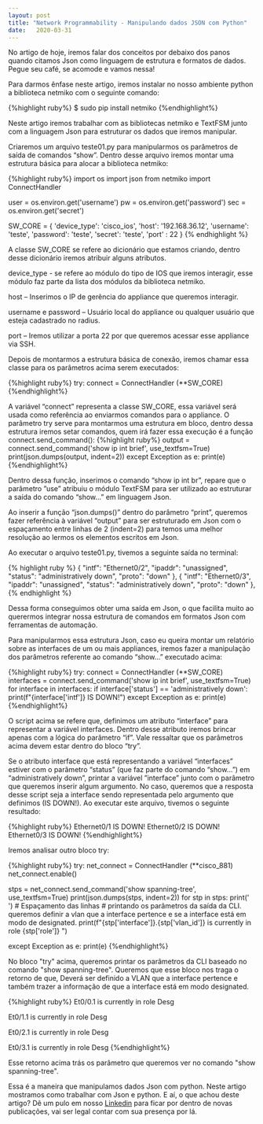 ```yaml
---
layout: post 
title: "Network Programmability - Manipulando dados JSON com Python"
date:   2020-03-31
---
```


<p class="intro"><span class="dropcap">N</span>o artigo de hoje, iremos falar  dos conceitos por debaixo dos panos quando citamos Json como linguagem de estrutura e formatos de dados. Pegue seu café, se acomode e vamos nessa!</p>

<p>Para darmos ênfase neste artigo, iremos instalar no nosso ambiente python a biblioteca netmiko com o seguinte comando:</p>
{%highlight ruby%}
   $ sudo pip install netmiko
{%endhighlight%}
<p>Neste artigo iremos trabalhar com as bibliotecas netmiko e TextFSM junto com a linguagem Json para estruturar os dados que iremos manipular.</p>

<p>Criaremos um arquivo teste01.py para manipularmos os parâmetros de saída de comandos “show”. Dentro desse arquivo iremos montar uma estrutura básica para alocar a biblioteca netmiko:</p>
{%highlight ruby%}
 import os
 import json
 from netmiko import ConnectHandler

user = os.environ.get('username')
pw = os.environ.get('password')
sec = os.environ.get('secret')

SW_CORE = {
    'device_type': 'cisco_ios', 
    'host':   '192.168.36.12',
    'username': 'teste',
    'password': 'teste',
    'secret': 'teste', 
    'port' : 22
}
{% endhighlight %}
<p>A classe SW_CORE se refere ao dicionário que estamos criando, dentro desse dicionário iremos atribuir alguns atributos.</p>

<p>device_type - se refere ao módulo do tipo de IOS que iremos interagir, esse módulo faz parte da lista dos módulos da biblioteca netmiko.</p>

<p>host – Inserimos o IP de gerência do appliance que queremos interagir.</p>

<p>username e password – Usuário local do appliance ou qualquer usuário que esteja cadastrado no radius.</p>

<p>port – Iremos utilizar a porta 22 por que queremos acessar esse appliance via SSH.</p>

<p>Depois de montarmos a estrutura básica de conexão, iremos chamar essa classe para os parâmetros acima serem executados:   </p>
{%highlight ruby%}
 try:
	connect = ConnectHandler (**SW_CORE)
{%endhighlight%}

A variável “connect” representa a classe SW_CORE, essa variável será usada como referência ao enviarmos comandos para o appliance. O parâmetro try serve para montarmos uma estrutura em bloco, dentro dessa estrutura iremos setar comandos, quem irá fazer essa execução é a função connect.send_command():
{%highlight ruby%}
output = connect.send_command('show ip int brief', use_textfsm=True)
    print(json.dumps(output, indent=2))
except Exception as e:
    print(e)
{%endhighlight%}
<p>Dentro dessa função, inserimos o comando “show ip int br”, repare que o parâmetro ”use” atribuiu o módulo TextFSM para ser utilizado ao estruturar a saída do comando “show...” em linguagem Json.</p>

<p>Ao inserir a função “json.dumps()” dentro do parâmetro “print”, queremos fazer referência à variável “output” para ser estruturado em Json com o espaçamento entre linhas de 2 (indent=2) para temos uma melhor resolução ao lermos os elementos escritos em Json.</p>

<p>Ao executar o arquivo teste01.py, tivemos a seguinte saída no terminal:</p>
{% highlight ruby %} 
 {
    "intf": "Ethernet0/2",
    "ipaddr": "unassigned",
    "status": "administratively down",
    "proto": "down"
  },
  {
    "intf": "Ethernet0/3",
    "ipaddr": "unassigned",
    "status": "administratively down",
    "proto": "down"
  },
{% endhighlight %}
<p>Dessa forma conseguimos obter uma saída em Json, o que facilita muito ao querermos integrar nossa estrutura de comandos em formatos Json com ferramentas de automação.</p>

<p>Para manipularmos essa estrutura Json, caso eu queira montar um relatório sobre as interfaces de um ou mais appliances, iremos fazer a manipulação dos parâmetros referente ao comando “show...” executado acima:</p>
{%highlight ruby%}
 try:
	connect = ConnectHandler (**SW_CORE)
	interfaces = connect.send_command('show ip int brief', use_textfsm=True)
	for interface in interfaces:
        		if interface['status'] == 'administratively down':             
             		print(f"{interface['intf']} IS DOWN!")
except Exception as e:
   print(e) 
{%endhighlight%}
<p>O script acima se refere que, definimos um atributo “interface” para representar a variável interfaces. Dentro desse atributo iremos brincar apenas com a lógica do parâmetro “if”.  Vale ressaltar que os parâmetros acima devem estar dentro do bloco “try”.</p>

<p>Se o atributo interface que está representando a variável “interfaces” estiver com o parâmetro “status” (que faz parte do comando “show...”) em “administratively down”, printar a variável ”interface” junto com o parâmetro que queremos inserir algum argumento. No caso, queremos que a resposta desse script seja a interface sendo representada pelo argumento que definimos (IS DOWN!). Ao executar este arquivo, tivemos o seguinte resultado:</p>
{%highlight ruby%}
  Ethernet0/1 IS DOWN!
  Ethernet0/2 IS DOWN!
  Ethernet0/3 IS DOWN!
{%endhighlight%}
<p> Iremos analisar outro bloco try:</p>
{%highlight ruby%}
 try: 
  net_connect = ConnectHandler (**cisco_881)
  net_connect.enable() 

  stps = net_connect.send_command('show spanning-tree', use_textfsm=True)
  print(json.dumps(stps, indent=2))
  for stp in stps:
     print(' ') # Espaçamento das linhas
        # printando os parâmetros da saída da CLI. queremos definir a vlan que a interface pertence e se a interface está em modo de designated.
     print(f"{stp['interface']}.{stp['vlan_id']} is currently in role {stp['role']} ")
    
except Exception as e: 
    print(e)
{%endhighlight%}
<p>No bloco "try" acima, queremos printar os parâmetros da CLI baseado no comando "show spanning-tree". Queremos que esse bloco nos traga o retorno de que, Deverá ser definido a VLAN que a interface pertence e também trazer a informação de que a interface está em modo designated.</p>
{%highlight ruby%}
  Et0/0.1 is currently in role Desg 

  Et0/1.1 is currently in role Desg 

  Et0/2.1 is currently in role Desg 

  Et0/3.1 is currently in role Desg 
{%endhighlight%}
<p> Esse retorno acima trás os parâmetro que queremos ver no comando "show spanning-tree".</p>

<p>Essa é a maneira que manipulamos dados Json com python. Neste artigo mostramos como trabalhar com Json e python. E aí, o que achou deste artigo? Dê um pulo em nosso <a href="https://www.linkedin.com/company/ccna-student/?viewAsMember=true">Linkedin</a> para ficar por dentro de novas publicações, vai ser legal contar com sua presença por lá.</p>





